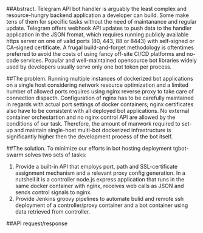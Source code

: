 ##Abstract.
Telegram API bot handler is arguably the least complex and resource-hungry backend application a developer can build. Some make tens of them for specific tasks without the need of maintanance and regular update. Telegram offers webhook API updates to push data to the handler application in the JSON fromat, which requires running publicly available https server on one of valid ports (80, 443, 88 or 8443) with self-signed or CA-signed certificate. A frugal build-and-forget methodology is oftentimes preferred to avoid the costs of using fancy off-site CI/CD platforms and no-code services. Popular and well-maintained opensource bot libraries widely used by developers usually serve only one bot token per process.

##The problem.
Running multiple instances of dockerized bot applications on a single host considering network resource optimization and a limited number of allowed ports requires using nginx reverse proxy to take care of connection dispacth. Configuration of nginx has to be carefully maintained in regards with actual port settings of docker containers; nginx certificates also have to be consistent with all deployed bot applications. No external container orchestartion and no nginx control API are allowed by the conditions of our task. Therefore, the amount of manwork required to set-up and maintain single-host multi-bot dockerized infrastructure is significantly higher then the development process of the bot itself.

##The solution.
To minimize our efforts in bot hosting deployment tgbot-swarm solves two sets of tasks:
1. Provide a built-in API that employs port, path and SSL-certificate assignment mechanism and a relevant proxy config generation. In a nutshell it is a controller node.js express application that runs in the same docker container with nginx, receives web calls as JSON and sends control signals to nginx.
2. Provide Jenkins groovy pipelines to automate bulid and remote ssh deployment of a controller/proxy container and a bot container using data retrieved from controller.

##API request/response


